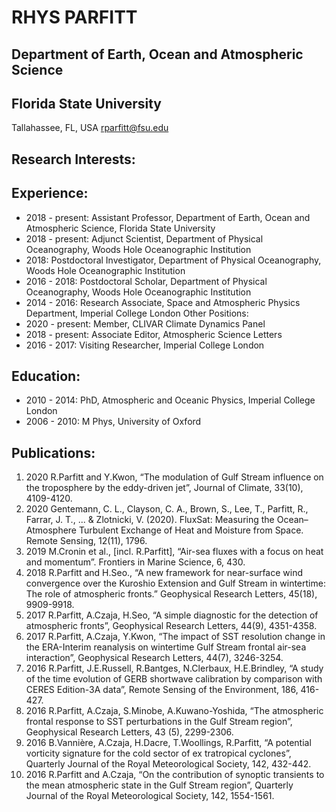 # RHYS PARFITT 
## Department of Earth, Ocean and Atmospheric Science 
## Florida State University 
Tallahassee, FL, USA 
rparfitt@fsu.edu 

## Research Interests:

## Experience: 
- 2018 - present: Assistant Professor, Department of Earth, Ocean and Atmospheric Science, Florida State University 
- 2018 - present: Adjunct Scientist, Department of Physical Oceanography, Woods Hole Oceanographic Institution 
- 2018: Postdoctoral Investigator, Department of Physical Oceanography, Woods Hole Oceanographic Institution 
- 2016 - 2018: Postdoctoral Scholar, Department of Physical Oceanography, Woods Hole Oceanographic Institution 
- 2014 - 2016: Research Associate, Space and Atmospheric Physics Department, Imperial College London 
Other Positions: 
- 2020 - present: Member, CLIVAR Climate Dynamics Panel 
- 2018 - present: Associate Editor, Atmospheric Science Letters 
- 2016 - 2017: Visiting Researcher, Imperial College London 

## Education: 
- 2010 - 2014: PhD, Atmospheric and Oceanic Physics, Imperial College London 
- 2006 - 2010: M Phys, University of Oxford 

## Publications: 
1. 2020 R.Parfitt and Y.Kwon, “The modulation of Gulf Stream influence on the troposphere by the eddy-driven jet”, Journal of Climate, 33(10), 4109-4120. 
1. 2020 Gentemann, C. L., Clayson, C. A., Brown, S., Lee, T., Parfitt, R., Farrar, J. T., ... & Zlotnicki, V. (2020). FluxSat: Measuring the Ocean–Atmosphere Turbulent Exchange of Heat and Moisture from Space. Remote Sensing, 12(11), 1796. 
1. 2019 M.Cronin et al., [incl. R.Parfitt], “Air-sea fluxes with a focus on heat and momentum”. Frontiers in Marine Science, 6, 430. 
1. 2018 R.Parfitt and H.Seo., “A new framework for near-surface wind convergence over the Kuroshio Extension and Gulf Stream in wintertime: The role of atmospheric fronts.” Geophysical Research Letters, 45(18), 9909-9918. 
1. 2017 R.Parfitt, A.Czaja, H.Seo, “A simple diagnostic for the detection of atmospheric fronts”, Geophysical Research Letters, 44(9), 4351-4358. 
1. 2017 R.Parfitt, A.Czaja, Y.Kwon, “The impact of SST resolution change in the ERA-Interim reanalysis on wintertime Gulf Stream frontal air-sea interaction”, Geophysical Research Letters, 44(7), 3246-3254. 
1. 2016 R.Parfitt, J.E.Russell, R.Bantges, N.Clerbaux, H.E.Brindley, “A study of the time evolution of GERB shortwave calibration by comparison with CERES Edition-3A data”, Remote Sensing of the Environment, 186, 416-427. 
1. 2016 R.Parfitt, A.Czaja, S.Minobe, A.Kuwano-Yoshida, “The atmospheric frontal response to SST perturbations in the Gulf Stream region”, Geophysical Research Letters, 43 (5), 2299-2306. 
1. 2016 B.Vannière, A.Czaja, H.Dacre, T.Woollings, R.Parfitt, “A potential vorticity signature for the cold sector of ex tratropical cyclones”, Quarterly Journal of the Royal Meteorological Society, 142, 432-442. 
1. 2016 R.Parfitt and A.Czaja, “On the contribution of synoptic transients to the mean atmospheric state in the Gulf Stream region”, Quarterly Journal of the Royal Meteorological Society, 142, 1554-1561. 
